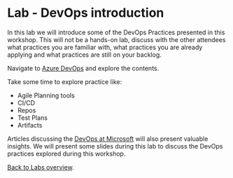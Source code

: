 Lab - DevOps introduction
====================================================================

In this lab we will introduce some of the DevOps Practices presented in this workshop.
This will not be a hands-on lab, discuss with the other attendees what practices you are familiar with, what practices you are already applying and what practices are still on your backlog.

Navigate to [Azure DevOps](https://azure.microsoft.com/en-us/services/devops/) and explore the contents.

Take some time to explore practice like:

- Agile Planning tools
- CI/CD
- Repos
- Test Plans
- Artifacts

Articles discussing the [DevOps at Microsoft](https://docs.microsoft.com/en-us/azure/devops/learn/devops-at-microsoft/) will also present valuable insights.
We will present some slides during this lab to discuss the DevOps practices explored during this workshop.

[Back to Labs overview](../../Readme.md).
